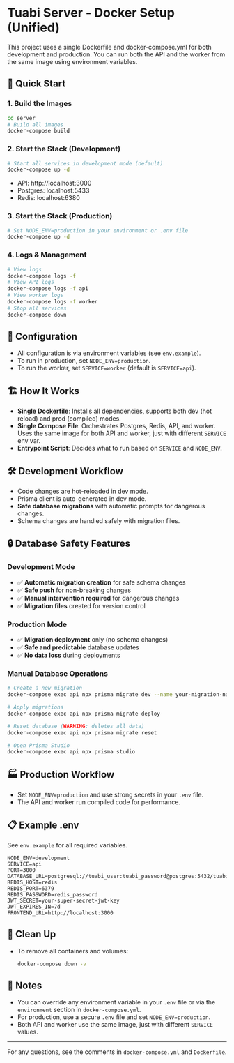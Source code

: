 # Tuabi Server - Docker Setup (Unified)

This project uses a single Dockerfile and docker-compose.yml for both development and production. You can run both the API and the worker from the same image using environment variables.

## 🐳 Quick Start

### 1. Build the Images

```bash
cd server
# Build all images
docker-compose build
```

### 2. Start the Stack (Development)

```bash
# Start all services in development mode (default)
docker-compose up -d
```

- API: http://localhost:3000
- Postgres: localhost:5433
- Redis: localhost:6380

### 3. Start the Stack (Production)

```bash
# Set NODE_ENV=production in your environment or .env file
docker-compose up -d
```

### 4. Logs & Management

```bash
# View logs
docker-compose logs -f
# View API logs
docker-compose logs -f api
# View worker logs
docker-compose logs -f worker
# Stop all services
docker-compose down
```

## 🔧 Configuration

- All configuration is via environment variables (see `env.example`).
- To run in production, set `NODE_ENV=production`.
- To run the worker, set `SERVICE=worker` (default is `SERVICE=api`).

## 🏗️ How It Works

- **Single Dockerfile**: Installs all dependencies, supports both dev (hot reload) and prod (compiled) modes.
- **Single Compose File**: Orchestrates Postgres, Redis, API, and worker. Uses the same image for both API and worker, just with different `SERVICE` env var.
- **Entrypoint Script**: Decides what to run based on `SERVICE` and `NODE_ENV`.

## 🛠️ Development Workflow

- Code changes are hot-reloaded in dev mode.
- Prisma client is auto-generated in dev mode.
- **Safe database migrations** with automatic prompts for dangerous changes.
- Schema changes are handled safely with migration files.

## 🔒 Database Safety Features

### **Development Mode**
- ✅ **Automatic migration creation** for safe schema changes
- ✅ **Safe push** for non-breaking changes
- ✅ **Manual intervention required** for dangerous changes
- ✅ **Migration files** created for version control

### **Production Mode**
- ✅ **Migration deployment** only (no schema changes)
- ✅ **Safe and predictable** database updates
- ✅ **No data loss** during deployments

### **Manual Database Operations**
```bash
# Create a new migration
docker-compose exec api npx prisma migrate dev --name your-migration-name

# Apply migrations
docker-compose exec api npx prisma migrate deploy

# Reset database (WARNING: deletes all data)
docker-compose exec api npx prisma migrate reset

# Open Prisma Studio
docker-compose exec api npx prisma studio
```

## 🏭 Production Workflow

- Set `NODE_ENV=production` and use strong secrets in your `.env` file.
- The API and worker run compiled code for performance.

## 📋 Example .env

See `env.example` for all required variables.

```
NODE_ENV=development
SERVICE=api
PORT=3000
DATABASE_URL=postgresql://tuabi_user:tuabi_password@postgres:5432/tuabi_db
REDIS_HOST=redis
REDIS_PORT=6379
REDIS_PASSWORD=redis_password
JWT_SECRET=your-super-secret-jwt-key
JWT_EXPIRES_IN=7d
FRONTEND_URL=http://localhost:3000
```

## 🧹 Clean Up

- To remove all containers and volumes:
  ```bash
  docker-compose down -v
  ```

## 📝 Notes

- You can override any environment variable in your `.env` file or via the `environment` section in `docker-compose.yml`.
- For production, use a secure `.env` file and set `NODE_ENV=production`.
- Both API and worker use the same image, just with different `SERVICE` values.

---

For any questions, see the comments in `docker-compose.yml` and `Dockerfile`.
